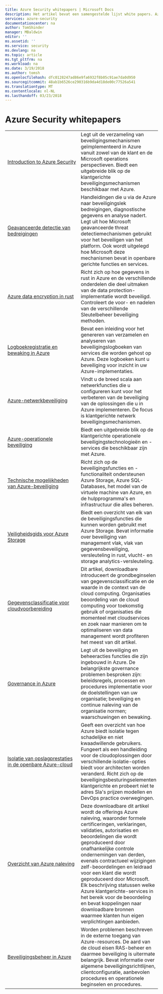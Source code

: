 ```yaml
---
title: Azure Security whitepapers | Microsoft Docs
description: Het artikel bevat een samengestelde lijst white papers. Azure-beveiliging voor verschillende Azure-resources.
services: azure-security
documentationcenter: na
author: TomShinder
manager: MBaldwin
editor: ''
ms.assetid: ''
ms.service: security
ms.devlang: na
ms.topic: article
ms.tgt_pltfrm: na
ms.workload: na
ms.date: 3/19/2018
ms.author: tomsh
ms.openlocfilehash: dfc0128247ad86e9fa6932f8b05c91ae7da0d950
ms.sourcegitcommit: 48ab1b6526ce290316b9da4d18de00c77526a541
ms.translationtype: MT
ms.contentlocale: nl-NL
ms.lasthandoff: 03/23/2018
---
```

# <a name="azure-security-white-papers"></a>Azure Security whitepapers
| | |
|-|-|
|[Introduction&nbsp;to&nbsp;Azure&nbsp;Security](azure-security.md)|Legt uit de verzameling van beveiligingsmechanismen geïmplementeerd in Azure vanuit zowel van de klant en de Microsoft operations perspectieven. Biedt een uitgebreide blik op de klantgerichte beveiligingsmechanismen beschikbaar met Azure.|
|[Geavanceerde detectie van bedreigingen](azure-threat-detection.md)|Handleidingen die u via de Azure naar beveiligingslek bedreigingen, diagnostische gegevens en analyse nadert. Legt uit hoe Microsoft geavanceerde threat detectiemechanismen gebruikt voor het beveiligen van het platform. Ook wordt uitgelegd hoe Microsoft deze mechanismen bevat in openbare gerichte functies en services.|
|[Azure data encryption in rust](azure-security-encryption-atrest.md)|Richt zich op hoe gegevens in rust in Azure en de verschillende onderdelen die deel uitmaken van de data protection-implementatie wordt beveiligd. Controleert de voor- en nadelen van de verschillende Sleutelbeheer beveiliging methoden.|
|[Logboekregistratie en bewaking in Azure](azure-log-audit.md)|Bevat een inleiding voor het genereren van verzamelen en analyseren van beveiligingslogboeken van services die worden gehost op Azure. Deze logboeken kunt u beveiliging voor inzicht in uw Azure-implementaties. |
|[Azure-netwerkbeveiliging](azure-network-security.md)|Vindt u de breed scala aan netwerkfuncties die u configureren kunt voor het verbeteren van de beveiliging van de oplossingen die u in Azure implementeren. De focus is klantgerichte netwerk beveiligingsmechanismen.|
|[Azure-operationele beveiliging](azure-operational-security.md)|Biedt een uitgebreide blik op de klantgerichte operationele beveiligingstechnologieën en -services die beschikbaar zijn met Azure.|
|[Technische mogelijkheden van Azure-beveiliging](azure-security-technical-capabilities.md)|Richt zich op de beveiligingsfuncties en -functionaliteit ondersteunen Azure Storage, Azure SQL-Databases, het model van de virtuele machine van Azure, en de hulpprogramma's en infrastructuur die alles beheren.|
|[Veiligheidsgids voor Azure Storage](https://docs.microsoft.com/en-us/azure/storage/common/storage-security-guide?toc=%2fazure%2fsecurity%2ftoc.json) |Biedt een overzicht van elk van de beveiligingsfuncties die kunnen worden gebruikt met Azure Storage. Bevat informatie over beveiliging van management vlak, vlak van gegevensbeveiliging, versleuteling in rust, vlucht- en storage analytics-versleuteling.|
|[Gegevensclassificatie voor cloudvoorbereiding](https://gallery.technet.microsoft.com/Data-Classification-for-51252f03) |Dit artikel, downloadbare introduceert de grondbeginselen van gegevensclassificatie en de waarde in de context van de cloud computing. Organisaties beoordeling van de cloud computing voor toekomstig gebruik of organisaties die momenteel met cloudservices en zoek naar manieren om te optimaliseren van data management wordt profiteren het meest van dit artikel.|
|[Governance in Azure](governance-in-azure.md)|Legt uit de beveiliging en beheeracties functies die zijn ingebouwd in Azure. De belangrijkste governance problemen besproken zijn: beleidsregels, processen en procedures implementatie voor de doelstellingen van uw organisatie; beveiliging en continue naleving van de organisatie normen; waarschuwingen en bewaking.
|[Isolatie van opslagprestaties in de openbare Azure-cloud](azure-isolation.md)|Geeft een overzicht van hoe Azure biedt isolatie tegen schadelijke en niet kwaadwillende gebruikers. Fungeert als een handleiding voor de cloudoplossingen door verschillende isolatie-opties biedt voor architecten worden veranderd. Richt zich op de beveiligingsbesturingselementen klantgerichte en probeert niet te adres Sla's prijzen modellen en DevOps practice overwegingen.|
|[Overzicht van Azure naleving](https://gallery.technet.microsoft.com/Overview-of-Azure-c1be3942)|Deze downloadbare dit artikel wordt de offerings Azure naleving, waaronder formele certificeringen, verklaringen, validaties, autorisaties en beoordelingen die wordt geproduceerd door onafhankelijke controle ondernemingen van derden, evenals contractueel wijzigingen zelf-beoordelingen en leidraad voor een klant die wordt geproduceerd door Microsoft. <br/> Elk beschrijving statussen welke Azure klantgerichte-services in het bereik voor de beoordeling en bevat koppelingen naar downloadbare bronnen waarmee klanten hun eigen verplichtingen aanbieden.|
|[Beveiligingsbeheer in Azure](azure-security-management.md)|Worden problemen beschreven in de externe toegang van Azure-resources. De aard van de cloud eisen RAS-beheer en daarmee beveiliging is uitermate belangrijk. Bevat informatie over algemene beveiligingsrichtlijnen, clientconfiguratie, aanbevolen procedures en operationele beginselen en procedures. |

